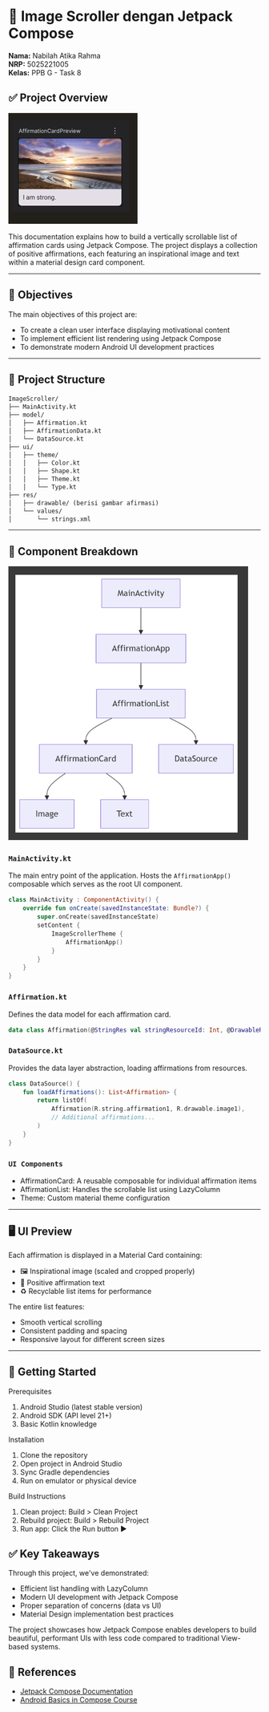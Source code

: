 
# 📱 Image Scroller dengan Jetpack Compose

  **Nama:** Nabilah Atika Rahma  
  **NRP:** 5025221005  
  **Kelas:** PPB G - Task 8

## ✅ Project Overview

![alt text](image-1.png)

This documentation explains how to build a vertically scrollable list of affirmation cards using Jetpack Compose. The project displays a collection of positive affirmations, each featuring an inspirational image and text within a material design card component.

---

## 🎯 Objectives

The main objectives of this project are:
- To create a clean user interface displaying motivational content
- To implement efficient list rendering using Jetpack Compose
- To demonstrate modern Android UI development practices

---

## 📁 Project Structure

```
ImageScroller/
├── MainActivity.kt
├── model/
│   ├── Affirmation.kt
│   ├── AffirmationData.kt
│   └── DataSource.kt
├── ui/
│   ├── theme/
│   │   ├── Color.kt
│   │   ├── Shape.kt
│   │   ├── Theme.kt
│   │   └── Type.kt
├── res/
│   ├── drawable/ (berisi gambar afirmasi)
│   └── values/
│       └── strings.xml
```

---

## 🧩 Component Breakdown

![alt text](image.png)

### `MainActivity.kt`
The main entry point of the application. Hosts the `AffirmationApp()` composable which serves as the root UI component.

```kotlin
class MainActivity : ComponentActivity() {
    override fun onCreate(savedInstanceState: Bundle?) {
        super.onCreate(savedInstanceState)
        setContent {
            ImageScrollerTheme {
                AffirmationApp()
            }
        }
    }
}
```

### `Affirmation.kt`
Defines the data model for each affirmation card.

```kotlin
data class Affirmation(@StringRes val stringResourceId: Int, @DrawableRes val imageResourceId: Int)
```

### `DataSource.kt`
Provides the data layer abstraction, loading affirmations from resources.

```kotlin
class DataSource() {
    fun loadAffirmations(): List<Affirmation> {
        return listOf(
            Affirmation(R.string.affirmation1, R.drawable.image1),
            // Additional affirmations...
        )
    }
}
```

### `UI Components`
- AffirmationCard: A reusable composable for individual affirmation items
- AffirmationList: Handles the scrollable list using LazyColumn
- Theme: Custom material theme configuration

---

## 🖥️ UI Preview

Each affirmation is displayed in a Material Card containing:
- 🖼️ Inspirational image (scaled and cropped properly)
- 💬 Positive affirmation text
- ♻️ Recyclable list items for performance

The entire list features:
- Smooth vertical scrolling
- Consistent padding and spacing
- Responsive layout for different screen sizes

---



## 🚀 Getting Started

Prerequisites
1. Android Studio (latest stable version)
2. Android SDK (API level 21+)
3. Basic Kotlin knowledge

Installation
1. Clone the repository
2. Open project in Android Studio
3. Sync Gradle dependencies
4. Run on emulator or physical device

Build Instructions
1. Clean project: Build > Clean Project
2. Rebuild project: Build > Rebuild Project
3. Run app: Click the Run button ▶️

## ✅ Key Takeaways

Through this project, we've demonstrated:
- Efficient list handling with LazyColumn
- Modern UI development with Jetpack Compose
- Proper separation of concerns (data vs UI)
- Material Design implementation best practices

The project showcases how Jetpack Compose enables developers to build beautiful, performant UIs with less code compared to traditional View-based systems.


## 🔗 References

- [Jetpack Compose Documentation](https://developer.android.com/jetpack/compose)
- [Android Basics in Compose Course](https://developer.android.com/courses/android-basics-compose/unit-1)

